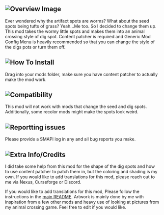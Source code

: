 ## ![Overview Image](https://i.imgur.com/0PPnuQJ.png)
Ever wondered why the artifact spots are worms? What about the seed spots being tufts of grass? Yeah...Me too. So I decided to change them up. This mod takes the wormy little spots and makes them into an animal crossing style of dig spot. Content patcher is required and Generic Mod Config Menu is heavily recommended so that you can change the style of the digs pots or turn them off.
## ![How To Install](https://i.imgur.com/RK7MTYt.png)
Drag into your mods folder, make sure you have content patcher to actually make the mod work.
## ![Compatibility](https://i.imgur.com/b6c2IjM.png)
This mod will not work with mods that change the seed and dig spots. Additionally, some recolor mods might make the spots look weird.
## ![Reportting issues](https://i.imgur.com/prY2LJu.png)
Please provide a SMAPI log in any and all bug reports you make.
## ![Extra Info/Credits](https://i.imgur.com/3IoxJ6a.png)﻿﻿
I did take some help from this mod for the shape of the dig spots and how to use content patcher to patch them in, but the coloring and shading is my own.
If you would like to add translations for this mod, please reach out to me via Nexus, Curseforge or Discord.

If you would like to add translations for this mod, Please follow the instructions in the [main README](https://github.com/N3rdGirl/Stardew-Mods/blob/main/README.md).
Artwork is mainly done by me with inspiration from a few other mods and heavy use of looking at pictures from my animal crossing game. Feel free to edit if you would like.
